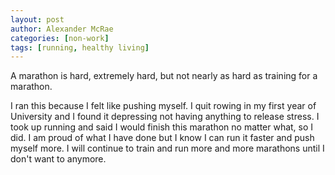 ```yaml
---
layout: post
author: Alexander McRae
categories: [non-work]
tags: [running, healthy living]
---
```

A marathon is hard, extremely hard, but not nearly as hard as training for a marathon.

I ran this because I felt like pushing myself. I quit rowing in my first year of University and I found it depressing not having anything to release stress. I took up running and said I would finish this marathon no matter what, so I did. I am proud of what I have done but I know I can run it faster and push myself more. I will continue to train and run more and more marathons until I don't want to anymore.